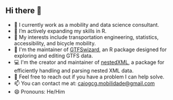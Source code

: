 ## Hi there 👋


- 🔭 I currently work as a mobility and data science consultant.
- 🌱 I’m actively expanding my skills in R.
- 👀 My interests include transportation engineering, statistics, accessibility, and bicycle mobility.
- 🚌 I'm the maintainer of <a href="https://opatp.github.io/GTFSwizard/" target="_blank">GTFSwizard</a>, an R package designed for exploring and editing GTFS data.
- 💻 I'm the creator and maintainer of [nestedXML](https://github.com/OPATP/nestedXML), a package for efficiently handling and parsing nested XML data.
- 💬 Feel free to reach out if you have a problem I can help solve.
- 📫 You can contact me at: <a href="mailto:caiogcg.mobilidade@gmail.com" target="_blank">caiogcg.mobilidade@gmail.com</a>
- 😄 Pronouns: He/Him
